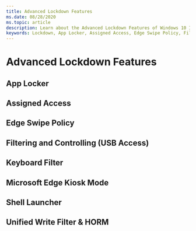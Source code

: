 ```yaml
---
title: Advanced Lockdown Features
ms.date: 08/28/2020
ms.topic: article
description: Learn about the Advanced Lockdown Features of Windows 10 IoT Enterprise.
keywords: Lockdown, App Locker, Assigned Access, Edge Swipe Policy, Filtering and Controlling, USB Access, Keyboard Filter, Kiosk Mode, Shell Launcher, Unified Write Filter, HORM
---
```


# Advanced Lockdown Features

## App Locker

## Assigned Access

## Edge Swipe Policy

## Filtering and Controlling (USB Access)

## Keyboard Filter

## Microsoft Edge Kiosk Mode  

## Shell Launcher

## Unified Write Filter & HORM
